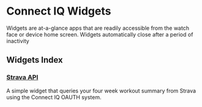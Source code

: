 # Connect IQ Widgets
Widgets are at-a-glance apps that are readily accessible from the watch face or device home screen. Widgets automatically close after a period of inactivity

## Widgets Index

### **[Strava API](https://github.com/garmin/connectiq-apps/tree/master/widgets/strava-api)**
A simple widget that queries your four week workout summary from Strava using the Connect IQ OAUTH system.
